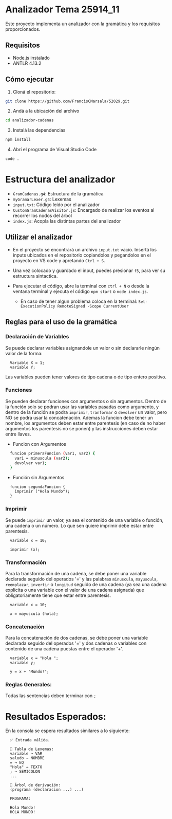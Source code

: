 # Analizador Tema 25914_11

Este proyecto implementa un analizador con la gramática y los requisitos proporcionados.

## Requisitos

- Node.js instalado
- ANTLR 4.13.2

## Cómo ejecutar

1. Cloná el repositorio:

```bash
git clone https://github.com/FrancisCMarsala/52029.git
```

2. Andá a la ubicación del archivo

```bash
cd analizador-cadenas
```

3. Instalá las dependencias

```bash
npm install
```

4. Abrí el programa de Visual Studio Code

```bash
code .
```

# Estructura del analizador

- ```GramCadenas.g4```: Estructura de la gramática
- ```myGramarLexer.g4```: Lexemas
- ```input.txt```: Código leído por el analizador
- ```CustomGramCadenasVisitor.js```: Encargado de realizar los eventos al recorrer los nodos del árbol
- ```index.js```: Acopla las distintas partes del analizador


## Utilizar el analizador

- En el proyecto se encontrará un archivo ``` input.txt ``` vacío. Insertá los inputs ubicados en el repositorio copiandolos y pegandolos en el proyecto en VS code y apretando ```Ctrl + S```.
  
- Una vez colocado y guardado el input, puedes presionar ``` f5 ```, para ver su estructura sintactica.
  
- Para ejecutar el código, abre la terminal con ``` ctrl + Ñ ``` o desde la ventana terminal y ejecuta el código ``` npm start ``` o ```node index.js```.
  
  - En caso de tener algun problema coloca en la terminal: ``` Set-ExecutionPolicy RemoteSigned -Scope CurrentUser ```
    
 
## Reglas para el uso de la gramática

  ### Declaración de Variables

  Se puede declarar variables asignandole un valor o sin declararle ningún valor de la forma:
  
  ```
    Variable X = 1;
    variable Y;
  ```

  Las variables pueden tener valores de tipo cadena o de tipo entero positivo.

  ### Funciones

  Se pueden declarar funciones con argumentos o sin argumentos. Dentro de la función solo se podran usar las variables pasadas como argumento, y dentro de la función se podra ```imprimir```, ```tranformar``` o ```devolver``` un valor, pero NO se podra usar la concatenación. Ademas la funcion debe tener un nombre, los argumentos deben estar entre parentesis (en caso de no haber argumentos los parentesis no se ponen) y las instrucciones deben estar entre llaves.

  - Funcion con Argumentos
  ``` bash
    funcion primeraFuncion (var1, var2) {
      var1 = minuscula (var2);
      devolver var1;  
    } 
  ```
  - Función sin Argumentos
  
  ```    
    funcion segundaFuncion {
      imprimir ("Hola Mundo");  
    }
  ``` 

  ### Imprimir

  Se puede ```imprimir``` un valor, ya sea el contenido de una variable o función, una cadena o un número. Lo que sen quiere imprimir debe estar entre parentesis.
  
      variable x = 10;

      imprimir (x);
      
    
  ### Transformación

  Para la transformación de una cadena, se debe poner una variable declarada seguido del operados '=' y las palabras ```minuscula```, ```mayuscula```, ```reemplazar```, ```invertir``` o ```longitud``` seguido de una cadena (ya sea una cadena explicita o una variable con el valor de una cadena asignada) que obligatoriamente tiene que estar entre parentesis.
  
      variable x = 10;

      x = mayuscula (hola);
      

  ### Concatenación

  Para la concatenación de dos cadenas, se debe poner una variable declarada seguido del operados '=' y dos cadenas o variables con contenido de una cadena puestas entre el operador '+'.
  
      variable x = "Hola ";
      variable y;

      y = x + "Mundo!";

  ### Reglas Generales:

  Todas las sentencias deben terminar con ```;```

  # Resultados Esperados:

  En la consola se espera resultados similares a lo siguiente:

      ✅ Entrada válida.

      📌 Tabla de Lexemas:
      variable → VAR
      saludo → NOMBRE
      = → EQ
      "Hola" → TEXTO
      ; → SEMICOLON
      ...
      
      🌳 Árbol de derivación:
      (programa (declaracion ...) ...)

      PROGRAMA:

      Hola Mundo!
      HOLA MUNDO!
      



